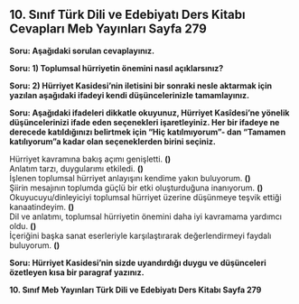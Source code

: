 ## 10. Sınıf Türk Dili ve Edebiyatı Ders Kitabı Cevapları Meb Yayınları Sayfa 279

**Soru: Aşağıdaki sorulan cevaplayınız.**

**Soru: 1) Toplumsal hürriyetin önemini nasıl açıklarsınız?**

**Soru: 2) Hürriyet Kasidesi’nin iletisini bir sonraki nesle aktarmak için yazılan aşağıdaki ifadeyi kendi düşüncelerinizle tamamlayınız.**

**Soru: Aşağıdaki ifadeleri dikkatle okuyunuz, Hürriyet Kasîdesi’ne yönelik düşüncelerinizi ifade eden seçenekleri işaretleyiniz. Her bir ifadeye ne derecede katıldığınızı belirtmek için “Hiç katılmıyorum”- dan “Tamamen katılıyorum”a kadar olan seçeneklerden birini seçiniz.**

Hürriyet kavramına bakış açımı genişletti. **()**  
 Anlatım tarzı, duygularımı etkiledi. **()**  
 İşlenen toplumsal hürriyet anlayışını kendime yakın buluyorum. **()**  
 Şiirin mesajının toplumda güçlü bir etki oluşturduğuna inanıyorum. **()**  
 Okuyucuyu/dinleyiciyi toplumsal hürriyet üzerine düşünmeye teşvik ettiği kanaatindeyim. **()**  
 Dil ve anlatımı, toplumsal hürriyetin önemini daha iyi kavramama yardımcı oldu. **()**  
 İçeriğini başka sanat eserleriyle karşılaştırarak değerlendirmeyi faydalı buluyorum. **()**

**Soru: Hürriyet Kasidesi’nin sizde uyandırdığı duygu ve düşünceleri özetleyen kısa bir paragraf yazınız.**

**10. Sınıf Meb Yayınları Türk Dili ve Edebiyatı Ders Kitabı Sayfa 279**